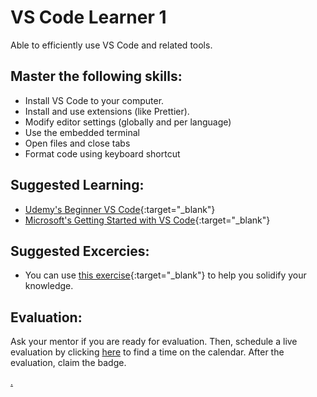 # VS Code Learner 1

Able to efficiently use VS Code and related tools.

## Master the following skills:

* Install VS Code to your computer.
* Install and use extensions (like Prettier).
* Modify editor settings (globally and per language)
* Use the embedded terminal
* Open files and close tabs
* Format code using keyboard shortcut

## Suggested Learning:

* [Udemy's Beginner VS Code](https://www.udemy.com/course/beginner-vs-code/){:target="_blank"}
* [Microsoft's Getting Started with VS Code](https://code.visualstudio.com/docs/introvideos/basics){:target="_blank"}

## Suggested Excercies:

* You can use [this exercise](https://docs.google.com/document/d/14CHbTdab9pN10hCuc5JvQRh4r1_zCBCymKiHMkS8Qrg/edit?usp=sharing){:target="_blank"} to help you solidify your knowledge.

## Evaluation:

Ask your mentor if you are ready for evaluation. Then, schedule a live evaluation by clicking [here](https://calendly.com/codex-academy/mastery-evaluation-first-steps?a1=VS%20Code%20Learner%201&a2=hpvFRz6yTtu2VvQPyA8LFg) to find a time on the calendar. After the evaluation, claim the badge.

[.](level-1)
